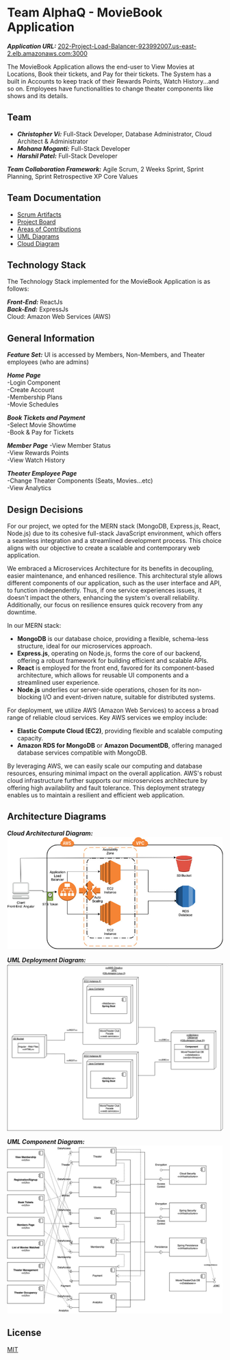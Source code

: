 # Team AlphaQ - MovieBook Application

***Application URL:*** [202-Project-Load-Balancer-923992007.us-east-2.elb.amazonaws.com:3000](202-Project-Load-Balancer-923992007.us-east-2.elb.amazonaws.com)

The MovieBook Application allows the end-user to View Movies at Locations, Book their tickets, and Pay for their tickets. The System has a built in Accounts to keep track of their Rewards Points, Watch History...and so on. Employees have functionalities to change theater components like shows and its details.

## Team
* ***Christopher Vi:*** Full-Stack Developer, Database Administrator, Cloud Architect & Administrator  
* ***Mohana Moganti:*** Full-Stack Developer  
* ***Harshil Patel:*** Full-Stack Developer

***Team Collaboration Framework:*** Agile Scrum, 2 Weeks Sprint, Sprint Planning, Sprint Retrospective XP Core Values

## Team Documentation

* [Scrum Artifacts](https://docs.google.com/spreadsheets/d/1Ou5nr0qhjXJf1ZBdfvXOFh1wPpQr0Ojk/edit#gid=1688276313)  
* [Project Board](https://github.com/orgs/gopinathsjsu/projects/93)  
* [Areas of Contributions](https://docs.google.com/document/d/1zFmsmeepCnnBEpHNpllcrioHCpwILlS9/edit?usp=drive_link&ouid=116396627694076638973&rtpof=true&sd=true)
* [UML Diagrams](https://drive.google.com/drive/folders/1-lI6e47wj2tLQ0uaHSoFZbFRu-VBPHJk?usp=drive_link)  
* [Cloud Diagram](https://drive.google.com/drive/folders/1I4VWLmxZZ3hCCJRD7ZYGSfhmx4tQNCHj?usp=drive_link)  

## Technology Stack
The Technology Stack implemented for the MovieBook Application is as follows:

***Front-End:*** ReactJs  
***Back-End:*** ExpressJs   
Cloud: Amazon Web Services (AWS)  



## General Information

***Feature Set:***
UI is accessed by Members, Non-Members, and Theater employees (who are admins)

***Home Page***  
-Login Component  
-Create Account  
-Membership Plans  
-Movie Schedules  

***Book Tickets and Payment***  
-Select Movie Showtime    
-Book & Pay for Tickets  

***Member Page***
-View Member Status  
-View Rewards Points  
-View Watch History  

***Theater Employee Page***  
-Change Theater Components (Seats, Movies...etc)  
-View Analytics

## Design Decisions
For our project, we opted for the MERN stack (MongoDB, Express.js, React, Node.js) due to its cohesive full-stack JavaScript environment, which offers a seamless integration and a streamlined development process. This choice aligns with our objective to create a scalable and contemporary web application.

We embraced a Microservices Architecture for its benefits in decoupling, easier maintenance, and enhanced resilience. This architectural style allows different components of our application, such as the user interface and API, to function independently. Thus, if one service experiences issues, it doesn't impact the others, enhancing the system's overall reliability. Additionally, our focus on resilience ensures quick recovery from any downtime.

In our MERN stack:
- **MongoDB** is our database choice, providing a flexible, schema-less structure, ideal for our microservices approach.
- **Express.js**, operating on Node.js, forms the core of our backend, offering a robust framework for building efficient and scalable APIs.
- **React** is employed for the front end, favored for its component-based architecture, which allows for reusable UI components and a streamlined user experience.
- **Node.js** underlies our server-side operations, chosen for its non-blocking I/O and event-driven nature, suitable for distributed systems.

For deployment, we utilize AWS (Amazon Web Services) to access a broad range of reliable cloud services. Key AWS services we employ include:
- **Elastic Compute Cloud (EC2)**, providing flexible and scalable computing capacity.
- **Amazon RDS for MongoDB** or **Amazon DocumentDB**, offering managed database services compatible with MongoDB.

By leveraging AWS, we can easily scale our computing and database resources, ensuring minimal impact on the overall application. AWS's robust cloud infrastructure further supports our microservices architecture by offering high availability and fault tolerance. This deployment strategy enables us to maintain a resilient and efficient web application.

## Architecture Diagrams
***Cloud Architectural Diagram:***  
![Screenshot of the Cloud Architectural Diagram.](https://github.com/gopinathsjsu/team-project-alphaq/blob/main/movie-theater-club-ui/src/assets/diagrams/cloud/AWS%20Architecture%20-%20Team%20AlphaQ.jpg)

***UML Deployment Diagram:***
![Screenshot of the UML Deployment Diagram.](https://github.com/gopinathsjsu/team-project-alphaq/blob/main/movie-theater-club-ui/src/assets/diagrams/uml/UML%20Deployment%20Diagram%20-%20Team%20AlphaQ.jpg)

***UML Component Diagram:***
![Screenshot of the UML Component Diagram.](https://github.com/gopinathsjsu/team-project-alphaq/blob/main/movie-theater-club-ui/src/assets/diagrams/uml/UML%20Component%20Diagram%20-%20Team%20AlphaQ.jpg)


## License

[MIT](https://choosealicense.com/licenses/mit/)
